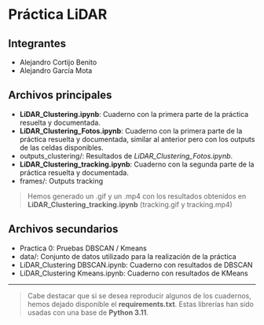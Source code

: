 # Práctica LiDAR

## Integrantes 
* Alejandro Cortijo Benito
* Alejandro García Mota

## Archivos principales

- **LiDAR_Clustering.ipynb**: Cuaderno con la primera parte de la práctica resuelta y documentada.
- **LiDAR_Clustering_Fotos.ipynb**: Cuaderno con la primera parte de la práctica resuelta y documentada, similar al anterior pero con los outputs de las celdas disponibles.
- outputs_clustering/: Resultados de *LiDAR_Clustering_Fotos.ipynb*.
- **LiDAR_Clustering_tracking.ipynb**: Cuaderno con la segunda parte de la práctica resuelta y documentada.
- frames/: Outputs tracking
> Hemos generado un .gif y un .mp4 con los resultados obtenidos en **LiDAR_Clustering_tracking.ipynb** (tracking.gif y tracking.mp4)

## Archivos secundarios

- Practica 0: Pruebas DBSCAN / Kmeans
- data/: Conjunto de datos utilizado para la realización de la práctica
- LiDAR_Clustering DBSCAN.ipynb: Cuaderno con resultados de DBSCAN
- LiDAR_Clustering Kmeans.ipynb: Cuaderno con resultados de KMeans

---
> Cabe destacar que si se desea reproducir algunos de los cuadernos, hemos dejado disponible el **requirements.txt**. Estas librerías han sido usadas con una base de **Python 3.11**.

